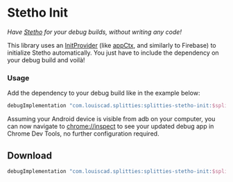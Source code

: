 # Stetho Init

*Have [Stetho](https://github.com/facebook/stetho) for your debug builds,
without writing any code!*

This library uses an [InitProvider](
../initprovider/src/main/java/splitties/initprovider/InitProvider.kt
) (like [appCtx](
../appctx/src/main/java/splitties/init/AppCtxInitProvider.kt
), and similarly to Firebase) to initialize Stetho
automatically. You just have to include the dependency on your debug build
and voilà!

### Usage
Add the dependency to your debug build like in the example below:
```groovy
debugImplementation "com.louiscad.splitties:splitties-stetho-init:$splitties_version"
```

Assuming your Android device is visible from adb on your computer, you can
now navigate to [chrome://inspect](chrome://inspect) to see your updated
debug app in Chrome Dev Tools, no further configuration required.

## Download

```groovy
debugImplementation "com.louiscad.splitties:splitties-stetho-init:$splitties_version"
```
